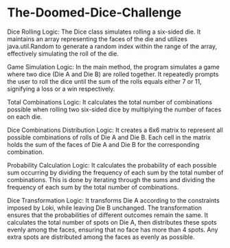 # The-Doomed-Dice-Challenge

Dice Rolling Logic: The Dice class simulates rolling a six-sided die. It maintains an array representing the faces of the die and utilizes java.util.Random to generate a random index within the range of the array, effectively simulating the roll of the die.

Game Simulation Logic: In the main method, the program simulates a game where two dice (Die A and Die B) are rolled together. It repeatedly prompts the user to roll the dice until the sum of the rolls equals either 7 or 11, signifying a loss or a win respectively.

Total Combinations Logic: It calculates the total number of combinations possible when rolling two six-sided dice by multiplying the number of faces on each die.

Dice Combinations Distribution Logic: It creates a 6x6 matrix to represent all possible combinations of rolls of Die A and Die B. Each cell in the matrix holds the sum of the faces of Die A and Die B for the corresponding combination.

Probability Calculation Logic: It calculates the probability of each possible sum occurring by dividing the frequency of each sum by the total number of combinations. This is done by iterating through the sums and dividing the frequency of each sum by the total number of combinations.

Dice Transformation Logic: It transforms Die A according to the constraints imposed by Loki, while leaving Die B unchanged. The transformation ensures that the probabilities of different outcomes remain the same. It calculates the total number of spots on Die A, then distributes these spots evenly among the faces, ensuring that no face has more than 4 spots. Any extra spots are distributed among the faces as evenly as possible.
